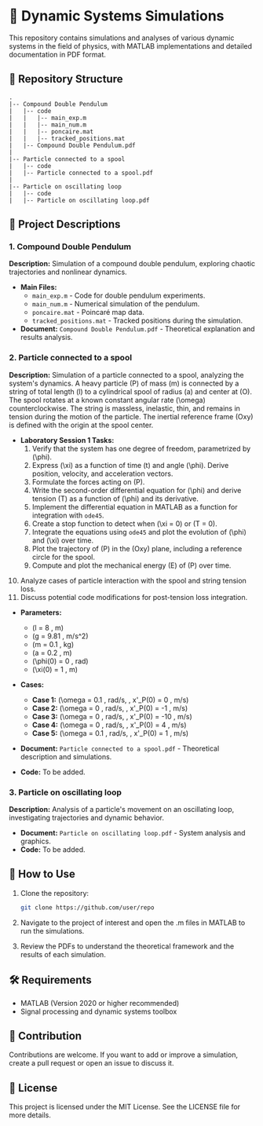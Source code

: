 # 🔬 Dynamic Systems Simulations

This repository contains simulations and analyses of various dynamic systems in the field of physics, with MATLAB implementations and detailed documentation in PDF format.

## 📁 Repository Structure

```
.
|-- Compound Double Pendulum
|   |-- code
|   |   |-- main_exp.m
|   |   |-- main_num.m
|   |   |-- poncaire.mat
|   |   |-- tracked_positions.mat
|   |-- Compound Double Pendulum.pdf
|
|-- Particle connected to a spool
|   |-- code
|   |-- Particle connected to a spool.pdf
|
|-- Particle on oscillating loop
|   |-- code
|   |-- Particle on oscillating loop.pdf
```

## 📂 Project Descriptions

### 1. Compound Double Pendulum
**Description:** Simulation of a compound double pendulum, exploring chaotic trajectories and nonlinear dynamics.

- **Main Files:**
  - `main_exp.m` - Code for double pendulum experiments.
  - `main_num.m` - Numerical simulation of the pendulum.
  - `poncaire.mat` - Poincaré map data.
  - `tracked_positions.mat` - Tracked positions during the simulation.
- **Document:** `Compound Double Pendulum.pdf` - Theoretical explanation and results analysis.

### 2. Particle connected to a spool
**Description:** Simulation of a particle connected to a spool, analyzing the system's dynamics. A heavy particle \(P\) of mass \(m\) is connected by a string of total length \(l\) to a cylindrical spool of radius \(a\) and center at \(O\). The spool rotates at a known constant angular rate \(\omega\) counterclockwise. The string is massless, inelastic, thin, and remains in tension during the motion of the particle. The inertial reference frame \(Oxy\) is defined with the origin at the spool center. 

- **Laboratory Session 1 Tasks:**
  1. Verify that the system has one degree of freedom, parametrized by \(\phi\).
  2. Express \(\xi\) as a function of time \(t\) and angle \(\phi\). Derive position, velocity, and acceleration vectors.
  3. Formulate the forces acting on \(P\).
  4. Write the second-order differential equation for \(\phi\) and derive tension \(T\) as a function of \(\phi\) and its derivative.
  5. Implement the differential equation in MATLAB as a function for integration with `ode45`.
  6. Create a stop function to detect when \(\xi = 0\) or \(T = 0\).
  7. Integrate the equations using `ode45` and plot the evolution of \(\phi\) and \(\xi\) over time.
  8. Plot the trajectory of \(P\) in the \(Oxy\) plane, including a reference circle for the spool.
  9. Compute and plot the mechanical energy \(E\) of \(P\) over time.
 10. Analyze cases of particle interaction with the spool and string tension loss.
 11. Discuss potential code modifications for post-tension loss integration.

- **Parameters:**
  - \(l = 8 \, m\)
  - \(g = 9.81 \, m/s^2\)
  - \(m = 0.1 \, kg\)
  - \(a = 0.2 \, m\)
  - \(\phi(0) = 0 \, rad\)
  - \(\xi(0) = 1 \, m\)

- **Cases:**
  - **Case 1:** \(\omega = 0.1 \, rad/s, \, x'_P(0) = 0 \, m/s\)
  - **Case 2:** \(\omega = 0 \, rad/s, \, x'_P(0) = -1 \, m/s\)
  - **Case 3:** \(\omega = 0 \, rad/s, \, x'_P(0) = -10 \, m/s\)
  - **Case 4:** \(\omega = 0 \, rad/s, \, x'_P(0) = 4 \, m/s\)
  - **Case 5:** \(\omega = 0.1 \, rad/s, \, x'_P(0) = 1 \, m/s\)

- **Document:** `Particle connected to a spool.pdf` - Theoretical description and simulations.
- **Code:** To be added.

### 3. Particle on oscillating loop
**Description:** Analysis of a particle's movement on an oscillating loop, investigating trajectories and dynamic behavior.

- **Document:** `Particle on oscillating loop.pdf` - System analysis and graphics.
- **Code:** To be added.

## 🚀 How to Use
1. Clone the repository:
   ```bash
   git clone https://github.com/user/repo
   ```
2. Navigate to the project of interest and open the .m files in MATLAB to run the simulations.

3. Review the PDFs to understand the theoretical framework and the results of each simulation.

## 🛠️ Requirements
- MATLAB (Version 2020 or higher recommended)
- Signal processing and dynamic systems toolbox

## 🤝 Contribution
Contributions are welcome. If you want to add or improve a simulation, create a pull request or open an issue to discuss it.

## 📄 License
This project is licensed under the MIT License. See the LICENSE file for more details.

